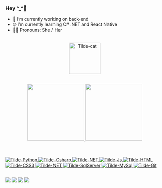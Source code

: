 ### Hey ^_^🖖



- 🔭 I’m currently working on back-end
- 🤓 I’m currently learning C# .NET and React Native
- 👩‍💻 Pronouns: She / Her

<br/>
 <div align="center">
      <img align="center" alt="Tilde-cat" height="100" widith= "100" src="https://i.gifer.com/origin/cf/cffb69dea8656d32c4760a7edb2a435e_w200.gif">
  </div>
   
##
<div align="center">
  <a href="https://github.com/tiilde">
  <img height="180em" src="https://github-readme-stats.vercel.app/api?username=tiilde&show_icons=true&theme=synthwave&include_all_commits=true&count_private=true"/>
  <img height="180em" src="https://github-readme-stats.vercel.app/api/top-langs/?username=tiilde&layout=compact&langs_count=7&theme=synthwave"/>
</div>
  
  ##
  
<div style="display: inline_block"><br>
    <img align="center" alt="Tilde-Python" src="https://img.shields.io/badge/Python-3776AB?style=for-the-badge&logo=python&logoColor=white">
    <img align="center" alt="Tilde-Csharp" src="https://img.shields.io/badge/C%23-239120?style=for-the-badge&logo=c-sharp&logoColor=white">
    <img align="center" alt="Tilde-NET" src="https://img.shields.io/badge/.NET-5C2D91?style=for-the-badge&logo=.net&logoColor=white">
    <img align="center" alt="Tilde-Js" src="https://img.shields.io/badge/JavaScript-F7DF1E?style=for-the-badge&logo=javascript&logoColor=black">
    <img align="center" alt="Tilde-HTML" src="https://img.shields.io/badge/HTML5-E34F26?style=for-the-badge&logo=html5&logoColor=white">
    <img align="center" alt="Tilde-CSS3" src="https://img.shields.io/badge/CSS3-1572B6?style=for-the-badge&logo=css3&logoColor=white">
    <img align="center" alt="Tilde-NET" src="https://img.shields.io/badge/.NET-5C2D91?style=for-the-badge&logo=.net&logoColor=white">
    <img align="center" alt="Tilde-SqlServer" src="https://img.shields.io/badge/Microsoft_SQL_Server-CC2927?style=for-the-badge&logo=microsoft-sql-server&logoColor=white">
    <img align="center" alt="Tilde-MySql" src="https://img.shields.io/badge/MySQL-00000F?style=for-the-badge&logo=mysql&logoColor=white"> 
    <img align="center" alt="Tilde-Git" src="https://img.shields.io/badge/Git-E34F26?style=for-the-badge&logo=git&logoColor=white">

  </div>
  
 ##
  
<div> 
  <a href="https://instagram.com/tilde.bastos" target="_blank"><img src="https://img.shields.io/badge/-Instagram-%23E4405F?style=for-the-badge&logo=instagram&logoColor=white" target="_blank"></a>
  <a href="https://www.linkedin.com/in/tilde-bastos/" target="_blank"><img src="https://img.shields.io/badge/-LinkedIn-%230077B5?style=for-the-badge&logo=linkedin&logoColor=white" target="_blank"></a>
  <a href = "mailto:tilde.bastos@gmail.com"><img src="https://img.shields.io/badge/Gmail-D14836?style=for-the-badge&logo=gmail&logoColor=white" target="_blank"></a> 
  <a href="https://twitter.com/eh_tilde/" target="_blank"><img src="https://img.shields.io/badge/Twitter-1DA1F2?style=for-the-badge&logo=twitter&logoColor=white" target="_blank"></a> 
 </div>



